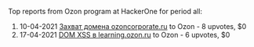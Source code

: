 Top reports from Ozon program at HackerOne for period all:

1. 10-04-2021 [Захват домена ozoncorporate.ru](https://hackerone.com/reports/1160381) to Ozon - 8 upvotes, $0
2. 17-04-2021 [DOM XSS в learning.ozon.ru](https://hackerone.com/reports/1167230) to Ozon - 6 upvotes, $0
